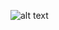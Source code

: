 ![alt text](https://github.com/MohamedAbdelhalem/dbatools/blob/main/Features_and_Administration/RES/media/ERRORLOGNoRights.png)

